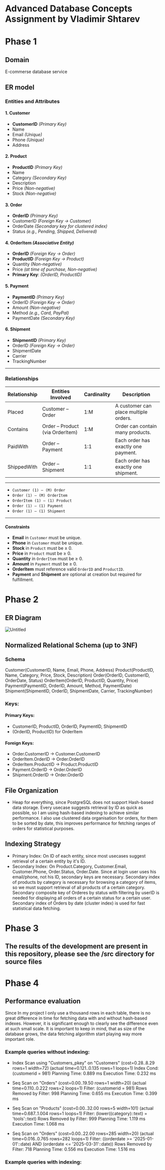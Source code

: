 # Advanced Database Concepts Assignment by Vladimir Shtarev

# Phase 1
## Domain
E-commerse database service
## ER model
### Entities and Attributes

#### 1. Customer
- **CustomerID** *(Primary Key)*
- Name
- Email *(Unique)*
- Phone *(Unique)*
- Address

#### 2. Product
- **ProductID** *(Primary Key)*
- Name
- Category *(Secondary Key)*
- Description
- Price *(Non-negative)*
- Stock *(Non-negative)*

#### 3. Order
- **OrderID** *(Primary Key)*
- CustomerID *(Foreign Key → Customer)*
- OrderDate *(Secondary key for clustered index)*
- Status *(e.g., Pending, Shipped, Delivered)*

#### 4. OrderItem *(Associative Entity)*
- **OrderID** *(Foreign Key → Order)*
- **ProductID** *(Foreign Key → Product)*
- Quantity *(Non-negative)*
- Price *(at time of purchase, Non-negative)*
- **Primary Key**: *(OrderID, ProductID)*

#### 5. Payment
- **PaymentID** *(Primary Key)*
- OrderID *(Foreign Key → Order)*
- Amount *(Non-negative)*
- Method *(e.g., Card, PayPal)*
- PaymentDate *(Secondary Key)*

#### 6. Shipment
- **ShipmentID** *(Primary Key)*
- OrderID *(Foreign Key → Order)*
- ShipmentDate
- Carrier
- TrackingNumber

---

### Relationships

| Relationship  | Entities Involved               | Cardinality | Description                                      |
|---------------|---------------------------------|-------------|--------------------------------------------------|
| Placed        | Customer – Order                | 1:M         | A customer can place multiple orders.            |
| Contains      | Order – Product (via OrderItem) | 1:M         | Order can contain many products.                 |
| PaidWith      | Order – Payment                 | 1:1         | Each order has exactly one payment.              |
| ShippedWith   | Order – Shipment                | 1:1         | Each order has exactly one shipment.             |

---
- `Customer (1) — (M) Order`
- `Order (1) — (M) OrderItem`
- `OrderItem (1) — (1) Product`
- `Order (1) — (1) Payment`
- `Order (1) — (1) Shipment`

---

#### Constraints
- **Email** in `Customer` must be unique.
- **Phone** in `Customer` must be unique.
- **Stock** in `Product` must be ≥ 0.
- **Price** in `Product` must be ≥ 0.
- **Quantity** in `OrderItem` must be ≥ 0.
- **Amount** in `Payment` must be ≥ 0.
- **OrderItem** must reference valid `OrderID` and `ProductID`.
- **Payment** and **Shipment** are optional at creation but required for fulfillment.

# Phase 2
## ER Diagram
![Untitled](https://github.com/user-attachments/assets/48ef3a94-464a-41c2-9ff4-b7cf0a2a5a4c)

## Normalized Relational Schema (up to 3NF)
### Schema
Customer(CustomerID, Name, Email, Phone, Address)
Product(ProductID, Name, Category, Price, Stock, Description)
Order(OrderID, CustomerID, OrderDate, Status)
OrderItem(OrderID, ProductID, Quantity, Price)
Payment(PaymentID, OrderID, Amount, Method, PaymentDate)
Shipment(ShipmentID, OrderID, ShipmentDate, Carrier, TrackingNumber)

### Keys:
#### Primary Keys:
- CustomerID, ProductID, OrderID, PaymentID, ShipmentID
- (OrderID, ProductID) for OrderItem
#### Foreign Keys:
- Order.CustomerID → Customer.CustomerID
- OrderItem.OrderID → Order.OrderID
- OrderItem.ProductID → Product.ProductID
- Payment.OrderID → Order.OrderID
- Shipment.OrderID → Order.OrderID

## File Organization
- Heap for everything, since PostgreSQL does not support Hash-based data storage. Every usecase suggests retrieval by ID as quick as possible, so I am using hash-based indexing to achieve similar performance. 
I also use clustered data organisation for orders, for them to be sorted by date, this improves performance for fetching ranges of orders for statistical purposes.

## Indexing Strategy
- Primary Index: On ID of each entity, since most usecases suggest retrieval of a certain entity by it's ID.
- Secondary Index: On Product.Category, Customer.Email, Customer.Phone, Order.Status, Order.Date.
Since at login user uses his email/phone, not his ID, secondary keys are necessary.
Secondary index of products by category is necessary for browsing a category of items, so we must support retrieval of all products of a certain category.
Secondary composite key of Orderes by status with filtering by userID is needed for displaying all orders of a certain status for a certain user.
Secondary index of Orders by date (cluster index) is used for fast statistical data fetching.
# Phase 3 

## The results of the development are present in this repository, please see the /src directory for source files

# Phase 4

## Performance evaluation
Since In my project I only use a thousand rows in each table, there is no great difference in time for fetching data with and without hash-based indexes.
However, it is significant enough to clearly see the difference even at such small scale. It is important to keep in mind, that as size of the database grows, the data fetching algorithm start playing way more important role.

### Example queries without indexing: 
- Index Scan using "Customers_pkey" on "Customers" (cost=0.28..8.29 rows=1 width=72) (actual time=0.121..0.135 rows=1 loops=1)
  Index Cond: (customerid = 981)
  Planning Time: 0.889 ms
  Execution Time: 0.232 ms

- Seq Scan on "Orders" (cost=0.00..19.50 rows=1 width=20) (actual time=0.110..0.222 rows=2 loops=1)
  Filter: (customerid = 981)
  Rows Removed by Filter: 998
  Planning Time: 0.655 ms
  Execution Time: 0.399 ms

- Seq Scan on "Products" (cost=0.00..32.00 rows=5 width=101) (actual time=0.687..1.004 rows=1 loops=1)
  Filter: (lower((category)::text) = 'tools'::text)
  Rows Removed by Filter: 999
  Planning Time: 1.119 ms
  Execution Time: 1.068 ms
  
- Seq Scan on "Orders" (cost=0.00..22.00 rows=285 width=20) (actual time=0.016..0.765 rows=282 loops=1)
  Filter: ((orderdate >= '2025-01-01'::date) AND (orderdate <= '2025-03-31'::date))
  Rows Removed by Filter: 718
  Planning Time: 0.556 ms
  Execution Time: 1.516 ms
### Example queries with indexing: 
